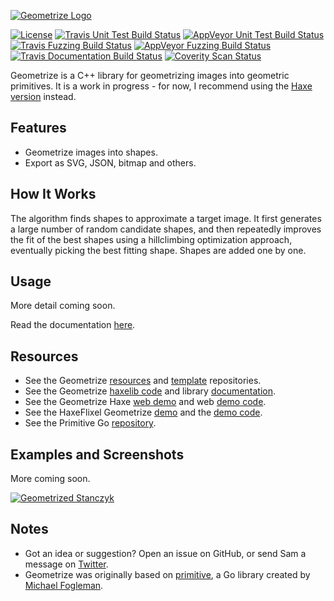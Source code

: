 [![Geometrize Logo](https://github.com/Tw1ddle/geometrize-lib/blob/master/screenshots/geometrize_logo.gif?raw=true "Geometrize library logo animation")](https://github.com/Tw1ddle/geometrize-lib)

[![License](http://img.shields.io/:license-mit-blue.svg?style=flat-square)](https://github.com/Tw1ddle/geometrize-lib/blob/master/LICENSE)
[![Travis Unit Test Build Status](https://img.shields.io/travis/Tw1ddle/geometrize-lib-unit-tests.svg?style=flat-square)](https://travis-ci.org/Tw1ddle/geometrize-lib-unit-tests)
[![AppVeyor Unit Test Build Status](https://ci.appveyor.com/api/projects/status/github/Tw1ddle/geometrize-lib-unit-tests?branch=master&svg=true)](https://ci.appveyor.com/project/Tw1ddle/geometrize-lib-unit-tests)
[![Travis Fuzzing Build Status](https://img.shields.io/travis/Tw1ddle/geometrize-lib-fuzzing.svg?style=flat-square)](https://travis-ci.org/Tw1ddle/geometrize-lib-fuzzing)
[![AppVeyor Fuzzing Build Status](https://ci.appveyor.com/api/projects/status/26948orxo4ewtjrw?svg=true)](https://ci.appveyor.com/project/Tw1ddle/geometrize-lib-fuzzing)
[![Travis Documentation Build Status](https://img.shields.io/travis/Tw1ddle/geometrize-lib-docs.svg?style=flat-square)](https://travis-ci.org/Tw1ddle/geometrize-lib-docs)
[![Coverity Scan Status](https://scan.coverity.com/projects/12991/badge.svg)](https://scan.coverity.com/projects/geometrize)

Geometrize is a C++ library for geometrizing images into geometric primitives. It is a work in progress - for now, I recommend using the [Haxe version](https://github.com/Tw1ddle/geometrize-haxe) instead.

## Features

 * Geometrize images into shapes.
 * Export as SVG, JSON, bitmap and others.

## How It Works

The algorithm finds shapes to approximate a target image. It first generates a large number of random candidate shapes, and then repeatedly improves the fit of the best shapes using a hillclimbing optimization approach, eventually picking the best fitting shape. Shapes are added one by one.

## Usage

More detail coming soon.

Read the documentation [here](http://tw1ddle.github.io/geometrize-lib-docs/).

## Resources

* See the Geometrize [resources](https://github.com/Tw1ddle/geometrize-resources) and [template](https://github.com/Tw1ddle/geometrize-templates) repositories.
* See the Geometrize [haxelib code](https://github.com/Tw1ddle/geometrize-haxe) and library [documentation](http://tw1ddle.github.io/geometrize-haxe/).
* See the Geometrize Haxe [web demo](http://www.samcodes.co.uk/project/geometrize-haxe-web/) and web [demo code](https://github.com/Tw1ddle/geometrize-haxe-web/).
* See the HaxeFlixel Geometrize [demo](http://samcodes.co.uk/project/geometrize-haxe-flixel/) and the [demo code](https://github.com/Tw1ddle/geometrize-haxe-demo/).
* See the Primitive Go [repository](https://github.com/fogleman/primitive).

## Examples and Screenshots

More coming soon.

[![Geometrized Stanczyk](https://github.com/Tw1ddle/geometrize-lib/blob/master/screenshots/stanczyk.jpg?raw=true "Stanczyk - 250 rects and ellipses")](http://i.imgur.com/y2OJTYf.jpg)

## Notes
 * Got an idea or suggestion? Open an issue on GitHub, or send Sam a message on [Twitter](https://twitter.com/Sam_Twidale).
 * Geometrize was originally based on [primitive](https://github.com/fogleman/primitive), a Go library created by [Michael Fogleman](https://github.com/fogleman).